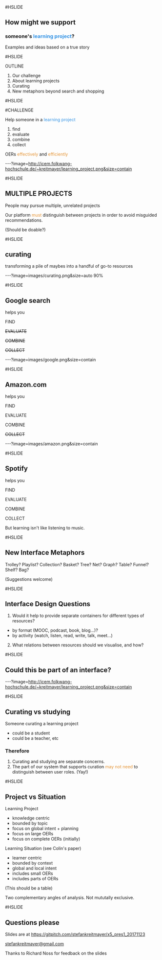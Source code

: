 #HSLIDE

## How might we support
### someone's <span style="color:#3694e4">learning project</span>?

Examples and ideas based on a true story

#HSLIDE

OUTLINE
1. Our challenge
2. About learning projects
3. Curating
4. New metaphors beyond search and shopping

#HSLIDE

#CHALLENGE

Help someone in a <span style="color:#3694e4">learning project</span>
1. find
2. evaluate
3. combine
4. collect

OERs <span style="color:#e49436">effectively</span> and <span style="color:#e49436">efficiently</span>


---?image=http://icem.folkwang-hochschule.de/~kreitmayer/learning_project.png&size=contain

#HSLIDE

## MULTIPLE PROJECTS

People may pursue multiple, unrelated projects

Our platform <span style="color:#e49436">must</span> distinguish between projects in order to avoid misguided recommendations.

(Should be doable?)

#HSLIDE

## curating

transforming a pile of maybes
into a handful of go-to resources

---?image=images/curating.png&size=auto 90%


#HSLIDE

## Google search

helps you

FIND

~~EVALUATE~~

~~COMBINE~~

~~COLLECT~~

---?image=images/google.png&size=contain

#HSLIDE

## Amazon.com

helps you

FIND

EVALUATE

COMBINE

~~COLLECT~~

---?image=images/amazon.png&size=contain

#HSLIDE

## Spotify

helps you

FIND

EVALUATE

COMBINE

COLLECT

But learning isn't like listening to music.

#HSLIDE

## New Interface Metaphors

Trolley?
Playlist?
Collection?
Basket?
Tree?
Net?
Graph?
Table?
Funnel?
Shelf?
Bag?

(Suggestions welcome)

#HSLIDE

## Interface Design Questions

1. Would it help to provide separate containers for different types of resources?
* by format (MOOC, podcast, book, blog...)?
* by activity (watch, listen, read, write, talk, meet...)
2. What relations between resources should we visualise, and how?

#HSLIDE

## Could this be part of an interface?

---?image=http://icem.folkwang-hochschule.de/~kreitmayer/learning_project.png&size=contain

#HSLIDE

## Curating vs studying

Someone curating a learning project
* could be a student
* could be a teacher, etc

### Therefore
1. Curating and studying are separate concerns.
2. The part of our system that supports curation <span style="color:#e49436">may not need</span> to distinguish between user roles. (Yay!)

#HSLIDE

## Project vs Situation

Learning Project
* knowledge centric
* bounded by topic
* focus on global intent + planning
* focus on large OERs
* focus on complete OERs (initially)

Learning Situation (see Colin's paper)
* learner centric
* bounded by context
* global and local intent
* includes small OERs
* includes parts of OERs

(This should be a table)

Two complementary angles of analysis. Not mututally exclusive.

#HSLIDE

## Questions please

Slides are at
https://gitpitch.com/stefankreitmayer/x5_pres1_20171123

stefankreitmayer@gmail.com

Thanks to Richard Noss for feedback on the slides
